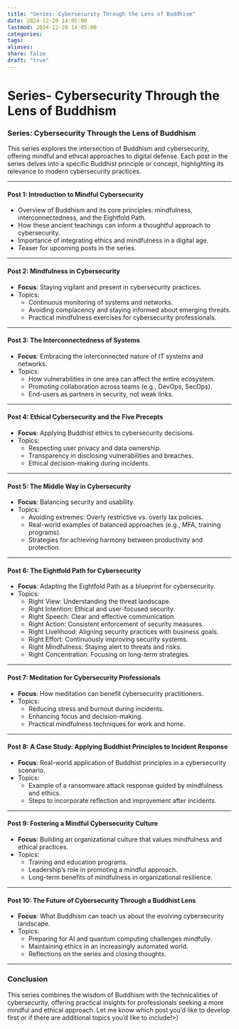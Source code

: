 ```yaml
---
title: "Series: Cybersecurity Through the Lens of Buddhism"
date: 2024-12-20 14:05:00
lastmod: 2024-12-20 14:05:00
categories: 
tags: 
aliases: 
share: false
draft: "true"
---
```

# Series- Cybersecurity Through the Lens of Buddhism
### Series: Cybersecurity Through the Lens of Buddhism

This series explores the intersection of Buddhism and cybersecurity, offering mindful and ethical approaches to digital defense. Each post in the series delves into a specific Buddhist principle or concept, highlighting its relevance to modern cybersecurity practices.

---

#### **Post 1: Introduction to Mindful Cybersecurity**
- Overview of Buddhism and its core principles: mindfulness, interconnectedness, and the Eightfold Path.
- How these ancient teachings can inform a thoughtful approach to cybersecurity.
- Importance of integrating ethics and mindfulness in a digital age.
- Teaser for upcoming posts in the series.

---

#### **Post 2: Mindfulness in Cybersecurity**
- **Focus**: Staying vigilant and present in cybersecurity practices.
- Topics:
  - Continuous monitoring of systems and networks.
  - Avoiding complacency and staying informed about emerging threats.
  - Practical mindfulness exercises for cybersecurity professionals.

---

#### **Post 3: The Interconnectedness of Systems**
- **Focus**: Embracing the interconnected nature of IT systems and networks.
- Topics:
  - How vulnerabilities in one area can affect the entire ecosystem.
  - Promoting collaboration across teams (e.g., DevOps, SecOps).
  - End-users as partners in security, not weak links.

---

#### **Post 4: Ethical Cybersecurity and the Five Precepts**
- **Focus**: Applying Buddhist ethics to cybersecurity decisions.
- Topics:
  - Respecting user privacy and data ownership.
  - Transparency in disclosing vulnerabilities and breaches.
  - Ethical decision-making during incidents.

---

#### **Post 5: The Middle Way in Cybersecurity**
- **Focus**: Balancing security and usability.
- Topics:
  - Avoiding extremes: Overly restrictive vs. overly lax policies.
  - Real-world examples of balanced approaches (e.g., MFA, training programs).
  - Strategies for achieving harmony between productivity and protection.

---

#### **Post 6: The Eightfold Path for Cybersecurity**
- **Focus**: Adapting the Eightfold Path as a blueprint for cybersecurity.
- Topics:
  - Right View: Understanding the threat landscape.
  - Right Intention: Ethical and user-focused security.
  - Right Speech: Clear and effective communication.
  - Right Action: Consistent enforcement of security measures.
  - Right Livelihood: Aligning security practices with business goals.
  - Right Effort: Continuously improving security systems.
  - Right Mindfulness: Staying alert to threats and risks.
  - Right Concentration: Focusing on long-term strategies.

---

#### **Post 7: Meditation for Cybersecurity Professionals**
- **Focus**: How meditation can benefit cybersecurity practitioners.
- Topics:
  - Reducing stress and burnout during incidents.
  - Enhancing focus and decision-making.
  - Practical mindfulness techniques for work and home.

---

#### **Post 8: A Case Study: Applying Buddhist Principles to Incident Response**
- **Focus**: Real-world application of Buddhist principles in a cybersecurity scenario.
- Topics:
  - Example of a ransomware attack response guided by mindfulness and ethics.
  - Steps to incorporate reflection and improvement after incidents.

---

#### **Post 9: Fostering a Mindful Cybersecurity Culture**
- **Focus**: Building an organizational culture that values mindfulness and ethical practices.
- Topics:
  - Training and education programs.
  - Leadership’s role in promoting a mindful approach.
  - Long-term benefits of mindfulness in organizational resilience.

---

#### **Post 10: The Future of Cybersecurity Through a Buddhist Lens**
- **Focus**: What Buddhism can teach us about the evolving cybersecurity landscape.
- Topics:
  - Preparing for AI and quantum computing challenges mindfully.
  - Maintaining ethics in an increasingly automated world.
  - Reflections on the series and closing thoughts.

---

### Conclusion
This series combines the wisdom of Buddhism with the technicalities of cybersecurity, offering practical insights for professionals seeking a more mindful and ethical approach. Let me know which post you’d like to develop first or if there are additional topics you’d like to include!>)